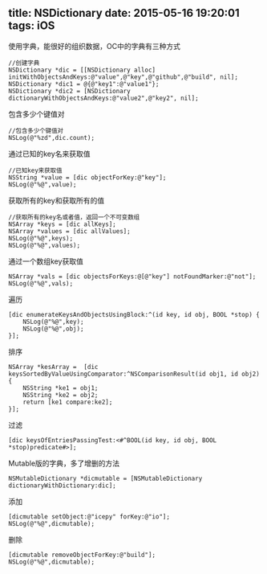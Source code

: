 title: NSDictionary
date: 2015-05-16 19:20:01
tags: iOS
---

使用字典，能很好的组织数据，OC中的字典有三种方式

	//创建字典
    NSDictionary *dic = [[NSDictionary alloc] initWithObjectsAndKeys:@"value",@"key",@"github",@"build", nil];
    NSDictionary *dic1 = @{@"key1":@"value1"};
    NSDictionary *dic2 = [NSDictionary dictionaryWithObjectsAndKeys:@"value2",@"key2", nil];
    
包含多少个键值对

	//包含多少个键值对
    NSLog(@"%zd",dic.count);
    
通过已知的key名来获取值

	//已知key来获取值
    NSString *value = [dic objectForKey:@"key"];
    NSLog(@"%@",value);
    
获取所有的key和获取所有的值

	//获取所有的key名或者值，返回一个不可变数组
    NSArray *keys = [dic allKeys];
    NSArray *values = [dic allValues];
    NSLog(@"%@",keys);
    NSLog(@"%@",values);
    
通过一个数组key获取值

	NSArray *vals = [dic objectsForKeys:@[@"key"] notFoundMarker:@"not"];
    NSLog(@"%@",vals);
    
遍历

	[dic enumerateKeysAndObjectsUsingBlock:^(id key, id obj, BOOL *stop) {
        NSLog(@"%@",key);
        NSLog(@"%@",obj);
    }];
    
排序

	NSArray *kesArray =  [dic keysSortedByValueUsingComparator:^NSComparisonResult(id obj1, id obj2) {
        NSString *ke1 = obj1;
        NSString *ke2 = obj2;
        return [ke1 compare:ke2];
    }];
    
过滤

	[dic keysOfEntriesPassingTest:<#^BOOL(id key, id obj, BOOL *stop)predicate#>];
	
Mutable版的字典，多了增删的方法

	NSMutableDictionary *dicmutable = [NSMutableDictionary dictionaryWithDictionary:dic];

添加

    [dicmutable setObject:@"icepy" forKey:@"io"];
    NSLog(@"%@",dicmutable);
删除

    [dicmutable removeObjectForKey:@"build"];
    NSLog(@"%@",dicmutable);